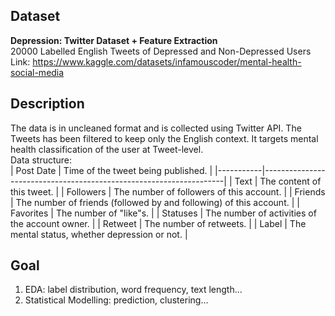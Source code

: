 ## Dataset  
**Depression: Twitter Dataset + Feature Extraction**  
20000 Labelled English Tweets of Depressed and Non-Depressed Users  
Link: https://www.kaggle.com/datasets/infamouscoder/mental-health-social-media  
  
## Description  
The data is in uncleaned format and is collected using Twitter API. The Tweets has been filtered to keep only the English context. It targets mental health classification of the user at Tweet-level.  
Data structure:  
| Post Date | Time of the tweet being published.                                 |
|-----------|--------------------------------------------------------------------|
| Text      | The content of this tweet.                                         |
| Followers | The number of followers of this account.                           |
| Friends   | The number of friends (followed by and following) of this account. |
| Favorites | The number of "like"s.                                             |
| Statuses  | The number of activities of the account owner.                                         |
| Retweet   | The number of retweets.                                            |
| Label   | The mental status, whether depression or not. |                                           

## Goal  
1. EDA: label distribution, word frequency, text length...  
2. Statistical Modelling: prediction, clustering...